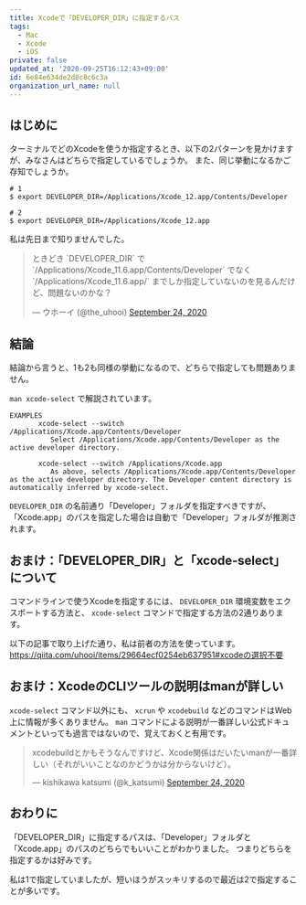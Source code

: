 ```yaml
---
title: Xcodeで「DEVELOPER_DIR」に指定するパス
tags:
  - Mac
  - Xcode
  - iOS
private: false
updated_at: '2020-09-25T16:12:43+09:00'
id: 6e84e634de2d8c8c6c3a
organization_url_name: null
---
```

## はじめに

ターミナルでどのXcodeを使うか指定するとき、以下の2パターンを見かけますが、みなさんはどちらで指定しているでしょうか。
また、同じ挙動になるかご存知でしょうか。

```bash:DEVELOPER_DIRの指定パス
# 1
$ export DEVELOPER_DIR=/Applications/Xcode_12.app/Contents/Developer

# 2
$ export DEVELOPER_DIR=/Applications/Xcode_12.app
```

私は先日まで知りませんでした。

<blockquote class="twitter-tweet"><p lang="ja" dir="ltr">ときどき `DEVELOPER_DIR` で `/Applications/Xcode_11.6.app/Contents/Developer` でなく `/Applications/Xcode_11.6.app/` までしか指定していないのを見るんだけど、問題ないのかな？</p>&mdash; ウホーイ (@the_uhooi) <a href="https://twitter.com/the_uhooi/status/1309054170410950658?ref_src=twsrc%5Etfw">September 24, 2020</a></blockquote> <script async src="https://platform.twitter.com/widgets.js" charset="utf-8"></script>

## 結論

結論から言うと、1も2も同様の挙動になるので、どちらで指定しても問題ありません。

`man xcode-select` で解説されています。

```shell-session:xcode-selectのmanualの抜粋
EXAMPLES
       xcode-select --switch /Applications/Xcode.app/Contents/Developer
          Select /Applications/Xcode.app/Contents/Developer as the active developer directory.

       xcode-select --switch /Applications/Xcode.app
          As above, selects /Applications/Xcode.app/Contents/Developer as the active developer directory. The Developer content directory is automatically inferred by xcode-select.
```

`DEVELOPER_DIR` の名前通り「Developer」フォルダを指定すべきですが、「Xcode.app」のパスを指定した場合は自動で「Developer」フォルダが推測されます。

## おまけ：「DEVELOPER_DIR」と「xcode-select」について

コマンドラインで使うXcodeを指定するには、 `DEVELOPER_DIR` 環境変数をエクスポートする方法と、 `xcode-select` コマンドで指定する方法の2通りあります。

以下の記事で取り上げた通り、私は前者の方法を使っています。
https://qiita.com/uhooi/items/29664ecf0254eb637951#xcodeの選択不要

## おまけ：XcodeのCLIツールの説明はmanが詳しい

`xcode-select` コマンド以外にも、 `xcrun` や `xcodebuild` などのコマンドはWeb上に情報が多くありません。
`man` コマンドによる説明が一番詳しい公式ドキュメントといっても過言ではないので、覚えておくと有用です。

<blockquote class="twitter-tweet"><p lang="ja" dir="ltr">xcodebuildとかもそうなんですけど、Xcode関係はだいたいmanが一番詳しい（それがいいことなのかどうかは分からないけど）。</p>&mdash; kishikawa katsumi (@k_katsumi) <a href="https://twitter.com/k_katsumi/status/1309059266939154433?ref_src=twsrc%5Etfw">September 24, 2020</a></blockquote> <script async src="https://platform.twitter.com/widgets.js" charset="utf-8"></script>

## おわりに

「DEVELOPER_DIR」に指定するパスは、「Developer」フォルダと「Xcode.app」のパスのどちらでもいいことがわかりました。
つまりどちらを指定するかは好みです。

私は1で指定していましたが、短いほうがスッキリするので最近は2で指定することが多いです。
